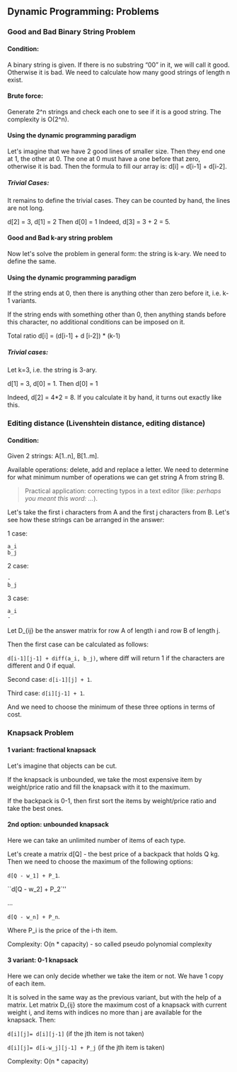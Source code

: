 ## Dynamic Programming: Problems
### Good and Bad Binary String Problem
#### Condition:
A binary string is given. If there is no substring “00” in it, we will call it good. Otherwise it is bad.
We need to calculate how many good strings of length n exist.
#### Brute force:
Generate 2^n strings and check each one to see if it is a good string.
The complexity is O(2^n).
#### Using the dynamic programming paradigm
Let's imagine that we have 2 good lines of smaller size. Then they end one at 1, the other at 0. The one at 0 must have a one before that zero, otherwise it is bad. Then the formula to fill our array is: d[i] = d[i-1] + d[i-2].

##### Trivial Cases:
It remains to define the trivial cases. They can be counted by hand, the lines are not long.

d[2] = 3,
d[1] = 2
Then d[0] = 1
Indeed, d[3] = 3 + 2 = 5.

#### Good and Bad k-ary string problem

Now let's solve the problem in general form: the string is k-ary. We need to define the same.
#### Using the dynamic programming paradigm
If the string ends at 0, then there is anything other than zero before it, i.e. k-1 variants.

If the string ends with something other than 0, then anything stands before this character, no additional conditions can be imposed on it.

Total ratio d[i] = (d[i-1] + d [i-2]) * (k-1)

##### Trivial cases:

Let k=3, i.e. the string is 3-ary.

d[1] = 3, d[0] = 1. Then d[0] = 1

Indeed, d[2] = 4*2 = 8. If you calculate it by hand, it turns out exactly like this.

### Editing distance (Livenshtein distance, editing distance)
#### Condition:
Given 2 strings: A[1..n], B[1..m].

Available operations: delete, add and replace a letter. We need to determine for what minimum number of operations we can get string A from string B.

> Practical application: correcting typos in a text editor (like: *perhaps you meant this word: ...*).
>
Let's take the first i characters from A and the first j characters from B. Let's see how these strings can be arranged in the answer:

1 case:
```
a_i
b_j
```

2 case:
```
-
b_j
```
3 case:
```
a_i
-
```
Let D_{ij} be the answer matrix for row A of length i and row B of length j.

Then the first case can be calculated as follows:

`d[i-1][j-1] + diff(a_i, b_j)`, where diff will return 1 if the characters are different and 0 if equal.

Second case: `d[i-1][j] + 1`.

Third case: `d[i][j-1] + 1`.

And we need to choose the minimum of these three options in terms of cost.

### Knapsack Problem
#### 1 variant: fractional knapsack
Let's imagine that objects can be cut.

If the knapsack is unbounded, we take the most expensive item by weight/price ratio and fill the knapsack with it to the maximum.

If the backpack is 0-1, then first sort the items by weight/price ratio and take the best ones.

#### 2nd option: unbounded knapsack

Here we can take an unlimited number of items of each type.

Let's create a matrix d[Q] - the best price of a backpack that holds Q kg. Then we need to choose the maximum of the following options:

``d[Q - w_1] + P_1``.

``d[Q - w_2] + P_2`''

...

```d[Q - w_n] + P_n```.

Where P_i is the price of the i-th item.

Complexity: O(n * capacity) - so called pseudo polynomial complexity

#### 3 variant: 0-1 knapsack

Here we can only decide whether we take the item or not. We have 1 copy of each item.

It is solved in the same way as the previous variant, but with the help of a matrix. Let matrix D_{ij} store the maximum cost of a knapsack with current weight i, and items with indices no more than j are available for the knapsack. Then:

`d[i][j]= d[i][j-1]` (if the jth item is not taken)

`d[i][j]= d[i-w_j][j-1] + P_j` (if the jth item is taken)

Complexity: O(n * capacity)
